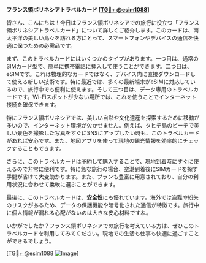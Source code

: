 **フランス領ポリネシアトラベルカード [[TG💪+ @esim1088](https://t.me/s/esim1088)]**

皆さん、こんにちは！今日はフランス領ポリネシアでの旅行に役立つ「フランス領ポリネシアトラベルカード」について詳しくご紹介します。このカードは、南太平洋の美しい島々を訪れる方にとって、スマートフォンやデバイスの通信を快適に保つための必需品です。

まず、このトラベルカードにはいくつかのタイプがあります。一つ目は、通常のSIMカード型で、簡単に携帯電話に挿入して使うことができます。二つ目は、eSIMです。これは物理的なカードではなく、デバイス内に直接ダウンロードして使える新しい技術です。特に最近では、多くの最新端末がeSIMに対応しているので、旅行中でも便利に使えます。そして三つ目は、データ専用のトラベルカードです。Wi-Fiスポットが少ない場所では、これを使うことでインターネット接続を確保できます。

特にフランス領ポリネシアでは、美しい自然や文化遺産を探索するために移動が多いので、インターネット環境が欠かせません。例えば、タヒチ島のビーチで美しい景色を撮影した写真をすぐにSNSにアップしたい時も、このトラベルカードがあれば安心です。また、地図アプリを使って現地の観光情報を効率的にチェックすることもできます。

さらに、このトラベルカードは予約して購入することで、現地到着時にすぐに使えるので非常に便利です。特に急な旅行の場合、空港到着後にSIMカードを探す手間が省けて大変助かります。また、プランも豊富に用意されており、自分の利用状況に合わせて柔軟に選ぶことができます。

最後に、このトラベルカードは、**安全性**にも優れています。海外では盗難や紛失のリスクがあるため、データの保護機能や暗号化された通信が特徴です。旅行中に個人情報が漏れる心配がないのは大きな安心材料ですね。

いかがでしたか？フランス領ポリネシアでの旅行を考えている方は、ぜひこのトラベルカードを利用してみてください。現地での生活も仕事も快適に過ごすことができるでしょう。

[[TG💪+ @esim1088](https://t.me/s/esim1088) ![Image](https://i.postimg.cc/Y0z9fWf4/image.png)]
